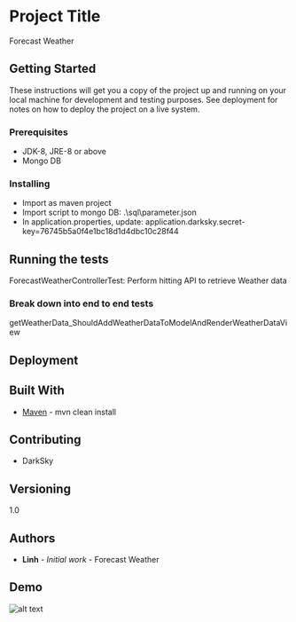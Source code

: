 # Project Title

Forecast Weather

## Getting Started

These instructions will get you a copy of the project up and running on your local machine for development and testing purposes. See deployment for notes on how to deploy the project on a live system.

### Prerequisites

* JDK-8, JRE-8 or above
* Mongo DB

### Installing

* Import as maven project
* Import script to mongo DB:
	.\sql\parameter.json
* In application.properties, update:
	application.darksky.secret-key=76745b5a0f4e1bc18d1d4dbc10c28f44
## Running the tests

ForecastWeatherControllerTest: Perform hitting API to retrieve Weather data

### Break down into end to end tests

getWeatherData_ShouldAddWeatherDataToModelAndRenderWeatherDataView

## Deployment


## Built With

* [Maven](https://maven.apache.org/) - mvn clean install

## Contributing

* DarkSky

## Versioning

1.0

## Authors

* **Linh** - *Initial work* - Forecast Weather

## Demo
![alt text](https://i.gyazo.com/a294961e56e6e8bf65e122e8c160a6ad.jpg)

